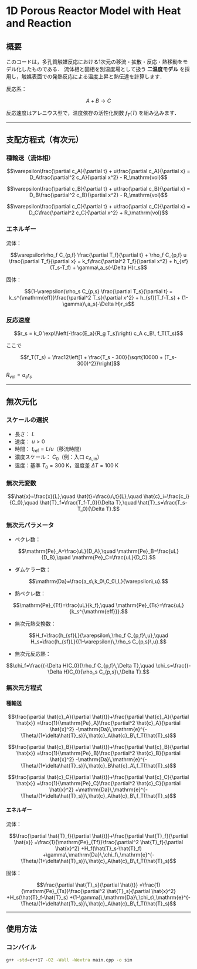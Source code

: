 # 1D Porous Reactor Model with Heat and Reaction

## 概要
このコードは，多孔質触媒反応における1次元の移流・拡散・反応・熱移動をモデル化したものである．
流体相と固相を別温度場として扱う **二温度モデル** を採用し，触媒表面での発熱反応による温度上昇と熱伝達を計算します．

反応系：

```math
A + B \longrightarrow C
```

反応速度はアレニウス型で，温度依存の活性化関数 $f_T(T)$ を組み込みます．

---

## 支配方程式（有次元）

### 種輸送（流体相）

```math
\varepsilon\frac{\partial c_A}{\partial t} + u\frac{\partial c_A}{\partial x} = D_A\frac{\partial^2 c_A}{\partial x^2} - R_\mathrm{vol}
```

```math
\varepsilon\frac{\partial c_B}{\partial t} + u\frac{\partial c_B}{\partial x} = D_B\frac{\partial^2 c_B}{\partial x^2} - R_\mathrm{vol}
```

```math
\varepsilon\frac{\partial c_C}{\partial t} + u\frac{\partial c_C}{\partial x} = D_C\frac{\partial^2 c_C}{\partial x^2} + R_\mathrm{vol}
```

### エネルギー

流体：

```math
\varepsilon\rho_f C_{p,f} \frac{\partial T_f}{\partial t} + \rho_f C_{p,f} u \frac{\partial T_f}{\partial x} = k_f\frac{\partial^2 T_f}{\partial x^2} + h_{sf}(T_s-T_f) + \gamma\,a_s(-\Delta H)r_s
```

固体：

```math
(1-\varepsilon)\rho_s C_{p,s} \frac{\partial T_s}{\partial t} = k_s^{\mathrm{eff}}\frac{\partial^2 T_s}{\partial x^2} + h_{sf}(T_f-T_s) + (1-\gamma)\,a_s(-\Delta H)r_s
```

### 反応速度

```math
r_s = k_0 \exp\!\left(-\frac{E_a}{R_g T_s}\right) c_A c_B\, f_T(T_s)
```

ここで

```math
f_T(T_s) = \frac12\left[1 + \frac{T_s - 300}{\sqrt{10000 + (T_s-300)^2}}\right]
```

$R_\mathrm{vol} = a_s r_s$

---

## 無次元化

### スケールの選択
- 長さ： $L$
- 速度： $u>0$
- 時間： $t_\mathrm{ref}=L/u$（移流時間）
- 濃度スケール： $C_0$（例：入口 $c_{A,\mathrm{in}}$）
- 温度：基準 $T_0=300\ \mathrm{K}$，温度差 $\Delta T=100\ \mathrm{K}$

### 無次元変数

```math
\hat{x}=\frac{x}{L},\quad
\hat{t}=\frac{u\,t}{L},\quad
\hat{c}_i=\frac{c_i}{C_0},\quad
\hat{T}_f=\frac{T_f-T_0}{\Delta T},\quad
\hat{T}_s=\frac{T_s-T_0}{\Delta T}.
```

### 無次元パラメータ

- ペクレ数：

```math
\mathrm{Pe}_A=\frac{uL}{D_A},\quad
\mathrm{Pe}_B=\frac{uL}{D_B},\quad
\mathrm{Pe}_C=\frac{uL}{D_C}.
```

- ダムケラー数：

```math
\mathrm{Da}=\frac{a_s\,k_0\,C_0\,L}{\varepsilon\,u}.
```

- 熱ペクレ数：

```math
\mathrm{Pe}_{Tf}=\frac{uL}{k_f},\quad
\mathrm{Pe}_{Ts}=\frac{uL}{k_s^{\mathrm{eff}}}.
```

- 無次元熱交換数：

```math
H_f=\frac{h_{sf}L}{\varepsilon\,\rho_f C_{p,f}\,u},\quad
H_s=\frac{h_{sf}L}{(1-\varepsilon)\,\rho_s C_{p,s}\,u}.
```

- 無次元反応熱：

```math
\chi_f=\frac{(-\Delta H)C_0}{\rho_f C_{p,f}\,\Delta T},\quad
\chi_s=\frac{(-\Delta H)C_0}{\rho_s C_{p,s}\,\Delta T}.
```

### 無次元方程式

#### 種輸送

```math
\frac{\partial \hat{c}_A}{\partial \hat{t}}+\frac{\partial \hat{c}_A}{\partial \hat{x}} =\frac{1}{\mathrm{Pe}_A}\frac{\partial^2 \hat{c}_A}{\partial \hat{x}^2} -\mathrm{Da}\,\mathrm{e}^{-\Theta/(1+\delta\hat{T}_s)}\,\hat{c}_A\hat{c}_B\,f_T(\hat{T}_s)
```

```math
\frac{\partial \hat{c}_B}{\partial \hat{t}}+\frac{\partial \hat{c}_B}{\partial \hat{x}} =\frac{1}{\mathrm{Pe}_B}\frac{\partial^2 \hat{c}_B}{\partial \hat{x}^2} -\mathrm{Da}\,\mathrm{e}^{-\Theta/(1+\delta\hat{T}_s)}\,\hat{c}_B\hat{c}_A\,f_T(\hat{T}_s)
```

```math
\frac{\partial \hat{c}_C}{\partial \hat{t}}+\frac{\partial \hat{c}_C}{\partial \hat{x}} =\frac{1}{\mathrm{Pe}_C}\frac{\partial^2 \hat{c}_C}{\partial \hat{x}^2} +\mathrm{Da}\,\mathrm{e}^{-\Theta/(1+\delta\hat{T}_s)}\,\hat{c}_A\hat{c}_B\,f_T(\hat{T}_s)
```

#### エネルギー

流体：

```math
\frac{\partial \hat{T}_f}{\partial \hat{t}}+\frac{\partial \hat{T}_f}{\partial \hat{x}} =\frac{1}{\mathrm{Pe}_{Tf}}\frac{\partial^2 \hat{T}_f}{\partial \hat{x}^2} +H_f(\hat{T}_s-\hat{T}_f) +\gamma\,\mathrm{Da}\,\chi_f\,\mathrm{e}^{-\Theta/(1+\delta\hat{T}_s)}\,\hat{c}_A\hat{c}_B\,f_T(\hat{T}_s)
```

固体：

```math
\frac{\partial \hat{T}_s}{\partial \hat{t}} =\frac{1}{\mathrm{Pe}_{Ts}}\frac{\partial^2 \hat{T}_s}{\partial \hat{x}^2} +H_s(\hat{T}_f-\hat{T}_s) +(1-\gamma)\,\mathrm{Da}\,\chi_s\,\mathrm{e}^{-\Theta/(1+\delta\hat{T}_s)}\,\hat{c}_A\hat{c}_B\,f_T(\hat{T}_s)
```

---

## 使用方法

### コンパイル
```bash
g++ -std=c++17 -O2 -Wall -Wextra main.cpp -o sim
